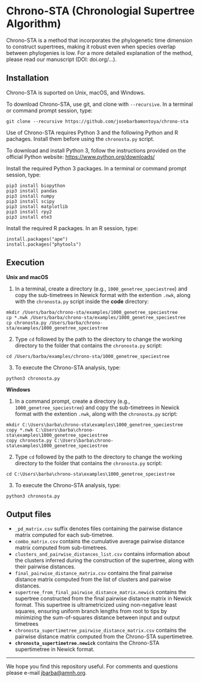 # Chrono-STA (Chronologial Supertree Algorithm)

Chrono-STA is a  method that incorporates the phylogenetic time dimension to construct supertrees, making it robust even when species overlap between phylogenies is low. For a more detailed explanation of the method, please read our manuscript (DOI: doi.org/...).

## Installation

Chrono-STA is suported on Unix, macOS, and Windows.

To download Chrono-STA, use git, and clone with `--recursive`. In a terminal or command prompt session, type:
```
git clone --recursive https://github.com/josebarbamontoya/chrono-sta
```

Use of Chrono-STA requires Python 3 and the following Python and R pachages. Install them before using the `chronosta.py` script.

To download and install Python 3, follow the instructions provided on the official Python website:
	https://www.python.org/downloads/

Install the required Python 3 packages. In a terminal or command prompt session, type:

	pip3 install biopython
	pip3 install pandas
	pip3 install numpy
	pip3 install scipy
	pip3 install matplotlib
	pip3 install rpy2
	pip3 install ete3 

Install the required R packages. In an R session, type:

	install.packages("ape")
	install.packages("phytools")

## Execution

**Unix and macOS**

1.	In a terminal, create a directory (e.g., `1000_genetree_speciestree`) and copy the sub-timetrees in Newick format with the extention `.nwk`, along with the `chronosta.py` script inside the **code** directory:
```
mkdir /Users/barba/chrono-sta/examples/1000_genetree_speciestree
cp *.nwk /Users/barba/chrono-sta/examples/1000_genetree_speciestree
cp chronosta.py /Users/barba/chrono-sta/examples/1000_genetree_speciestree
```

2.	Type `cd` followed by the path to the directory to change the working directory to the folder that contains the `chronosta.py` script:	
```
cd /Users/barba/examples/chrono-sta/1000_genetree_speciestree
```

3.	To execute the Chrono-STA analysis, type:
```
python3 chronosta.py
```

**Windows**

1.	In a command prompt, create a directory (e.g., `1000_genetree_speciestree`) and copy the sub-timetrees in Newick format with the extention `.nwk`, along with the `chronosta.py` script:
```
mkdir C:\Users\barba\chrono-sta\examples\1000_genetree_speciestree
copy *.nwk C:\Users\barba\chrono-sta\examples\1000_genetree_speciestree
copy chronosta.py C:\Users\barba\chrono-sta\examples\1000_genetree_speciestree
```

2.	Type `cd` followed by the path to the directory to change the working directory to the folder that contains the `chronosta.py` script:	
```
cd C:\Users\barba\chrono-sta\examples\1000_genetree_speciestree
```

3.	To execute the Chrono-STA analysis, type:
```
python3 chronosta.py
```

## Output files

- `_pd_matrix.csv` suffix denotes files containing the pairwise distance matrix computed for each sub-timetree.
- `combo_matrix.csv` contains the cumulative average pairwise distance matrix computed from sub-timetrees. 
- `clusters_and_pairwise_distances_list.csv` contains information about the clusters inferred during the construction of the supertree, along with their pairwise distances. 
- `final_pairwise_distance_matrix.csv` contains the final pairwise distance matrix computed from the list of clusters and pairwise distances.
- `supertree_from_final_pairwise_distance_matrix.newick` contains the supertree constructed from the final pairwise distance matrix in Newick format. This supertree is ultrametricized using non-negative least squares, ensuring uniform branch lengths from root to tips by minimizing the sum-of-squares distance between input and output timetrees
- `chronosta_supertimetree_pairwise_distance_matrix.csv` contains the pairwise distance matrix computed from the Chrono-STA supertimetree.
- **`chronosta_supertimetree.newick`** contains the Chrono-STA supertimetree in Newick format.

---
We hope you find this repository useful. For comments and questions please e-mail jbarba@amnh.org.
